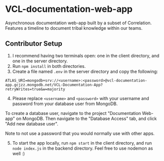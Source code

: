 # VCL-documentation-web-app
Asynchronous documentation web-app built by a subset of Correlation. Features a timeline to document tribal knowledge within our teams.
## Contributor Setup
1. I recommend having two terminals open: one in the client directory, and one in the server directory.
2. Run `npm install` in both directories.
3. Create a file named `.env` in the server directory and copy the following:

```
ATLAS_URI=mongodb+srv://<username>:<password>@vcl-documentation-app.gcjzz.mongodb.net/VCL-Documentation-App?retryWrites=true&w=majority
```
4. Please replace `<username>` and `<password>` with your username and password from your database user from MongoDB.

To create a database user, navigate to the project "Documentation Web-app" on MongoDB. Then navigate to the "Database Access" tab, and click "Add new database user". 

Note to not use a password that you would normally use with other apps.

5. To start the app locally, run `npm start` in the client directory, and run `node index.js` in the backend directory. Feel free to use nodemon as well :)
